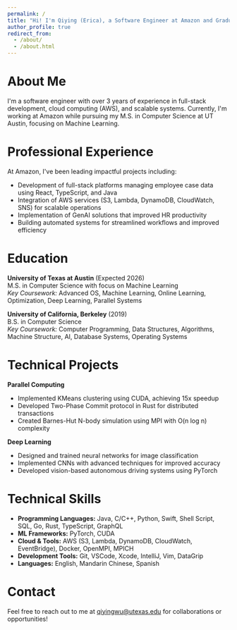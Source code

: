 ```yaml
---
permalink: /
title: "Hi! I'm Qiying (Erica), a Software Engineer at Amazon and Graduate Student at UT Austin"
author_profile: true
redirect_from: 
  - /about/
  - /about.html
---
```


About Me
======
I'm a software engineer with over 3 years of experience in full-stack development, cloud computing (AWS), and scalable systems. Currently, I'm working at Amazon while pursuing my M.S. in Computer Science at UT Austin, focusing on Machine Learning.

Professional Experience
======
At Amazon, I've been leading impactful projects including:
* Development of full-stack platforms managing employee case data using React, TypeScript, and Java
* Integration of AWS services (S3, Lambda, DynamoDB, CloudWatch, SNS) for scalable operations
* Implementation of GenAI solutions that improved HR productivity
* Building automated systems for streamlined workflows and improved efficiency

Education
======
**University of Texas at Austin** (Expected 2026)  
M.S. in Computer Science with focus on Machine Learning  
*Key Coursework:* Advanced OS, Machine Learning, Online Learning, Optimization, Deep Learning, Parallel Systems

**University of California, Berkeley** (2019)  
B.S. in Computer Science  
*Key Coursework:* Computer Programming, Data Structures, Algorithms, Machine Structure, AI, Database Systems, Operating Systems

Technical Projects
======
**Parallel Computing**
* Implemented KMeans clustering using CUDA, achieving 15x speedup
* Developed Two-Phase Commit protocol in Rust for distributed transactions
* Created Barnes-Hut N-body simulation using MPI with O(n log n) complexity

**Deep Learning**
* Designed and trained neural networks for image classification
* Implemented CNNs with advanced techniques for improved accuracy
* Developed vision-based autonomous driving systems using PyTorch

Technical Skills
======
* **Programming Languages:** Java, C/C++, Python, Swift, Shell Script, SQL, Go, Rust, TypeScript, GraphQL
* **ML Frameworks:** PyTorch, CUDA
* **Cloud & Tools:** AWS (S3, Lambda, DynamoDB, CloudWatch, EventBridge), Docker, OpenMPI, MPICH
* **Development Tools:** Git, VSCode, Xcode, IntelliJ, Vim, DataGrip
* **Languages:** English, Mandarin Chinese, Spanish

Contact
======
Feel free to reach out to me at qiyingwu@utexas.edu for collaborations or opportunities!
